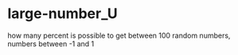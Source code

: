 # large-number_U
how many percent is possible to get between 100 random numbers, numbers between -1 and 1

